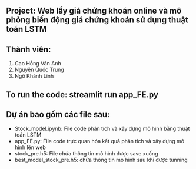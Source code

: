 ## Project: Web lấy giá chứng khoán online và mô phỏng biến động giá chứng khoán sử dụng thuật toán LSTM

## Thành viên:
1. Cao Hồng Vân Anh
2. Nguyễn Quốc Trung
3. Ngô Khánh Linh

## To run the code: streamlit run app_FE.py


## Dự án bao gồm các file sau:
- Stock_model.ipynb: File code phân tích và xây dựng mô hình bằng thuật toán LSTM
- app_FE.py: File code trực quan hóa kết quả phân tích và xây dựng mô hình lên web
- stock_pre.h5: File chứa thông tin mô hình được save xuống
- best_model_stock_pre.h5: chứa thông tin mô hình sau khi được tunning  
